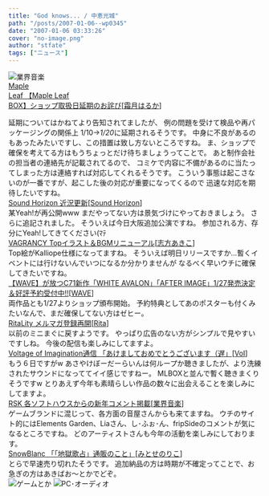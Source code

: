 ```yaml
---
title: "God knows... / 中恵光城"
path: "/posts/2007-01-06--wp0345"
date: "2007-01-06 03:33:26"
cover: "no-image.png"
author: "stfate"
tags: ["ニュース"]
---
```


<style type="text/css">
<!--
p {white-space: pre-wrap};
-->
</style>

<span class="category"><img src="http://stfate.net/img/category1.jpg" alt="業界音楽"></span>
<a class="topics" href="http://shimotsukin.com/project/mlbox/" target="_blank">Maple Leaf 【Maple Leaf BOX】ショップ取扱日延期のお詫び</a><span class="junre">[<a href="http://shimotsukin.com/" target="_blank">霜月はるか</a>]</span>
<div class="news">延期についてはかねてより告知されてましたが、
例の問題を受けて検品や再パッケージングの関係上
1/10→<em>1/20</em>に延期されるそうです。
中身に不良があるのもあったみたいですし、この措置は致し方ないところですね。
ま、ショップで確保を考えてる方はもうちょっとだけ待ちましょうってことで。
あと制作会社の担当者の連絡先が記載されてるので、
コミケで内容に不備があるのに当たってしまった方は連絡すれば対応してくれるそうです。
こういう事態は起こさないのが一番ですが、起こした後の対応が重要になってくるので
迅速な対応を期待したいですね。</div>
<a class="topics" href="http://sound-horizon.net/" target="_blank">Sound Horizon 近況更新</a><span class="junre">[<a href="http://sound-horizon.net/" target="_blank">Sound Horizon</a>]</span>
<div class="news">某Yeah!が再公開www
まだやってない方は景気づけにやっておきましょう。
さらに追記されました。
そういえば今日大阪追加公演ですね。
参加される方、存分にYeah!してきてください(ﾏﾃ</div>
<a class="topics" href="http://www.vagrancy.jp/" target="_blank">VAGRANCY Topイラスト＆BGMリニューアル</a><span class="junre">[<a href="http://www.vagrancy.jp/" target="_blank">志方あきこ</a>]</span>
<div class="news">Top絵がKalliope仕様になってますね。
そういえば明日リリースですか…暫くイベントには行けないんでいつになるか分かりませんが
なるべく早いウチに確保してきたいですね。</div>
<a class="topics" href="http://www.toranoana.jp/shop/070127wave/070127wave.html" target="_blank">【WAVE】が放つC71新作「WHITE AVALON」「AFTER IMAGE」1/27発売決定＆好評予約受付中!!</a><span class="junre">[<a href="http://wavesite.sakura.ne.jp/" target="_blank">WAVE</a>]</span>
<div class="news">両作品とも1/27よりショップ頒布開始。
予約特典としてあのポスターも付くみたいなんで、まだ確保してない方はゼヒー。</div>
<a class="topics" href="http://ritarita.jugem.jp/?eid=786" target="_blank">RitaLity メルマガ登録再開</a><span class="junre">[<a href="http://ritarita.jp/" target="_blank">Rita</a>]</span>
<div class="news">以前のミニまぐに戻すようです。
やっぱり広告のない方がシンプルで見やすいですしね。
今後の配信も楽しみにしてますよ。</div>
<a class="topics" href="http://aciblog.exblog.jp/6292812/" target="_blank">Voltage of Imagination通信 「あけましておめでとうございます（遅」</a><span class="junre">[<a href="http://www.voltagenation.com/" target="_blank">VoI</a>]</span>
<div class="news">もう６日ですがw
あさやけぼーだーらいんは何ループか聴きましたが、より洗練されたサウンドになっててイイ感じですねー。
MLBOXと並んで暫く聴きまくりそうですw
とりあえず今年も素晴らしい作品の数々に出会えることを楽しみにしてますよ。</div>
<a class="topics" href="http://61.199.33.219/games/info/special/2007newyear/index.html" target="_blank">RSK 各ソフトハウスからの新年コメント掲載</a><span class="junre">[<a href="" target="_blank">業界音楽</a>]</span>
<div class="news">ゲームブランドに混じって、各方面の音屋さんからも来てますね。
ウチのサイト的にはElements Garden、Liaさん、し･ふぉ･ん、fripSideのコメントが気になるところですね。
どのアーティストさんも今年の活動を楽しみにしております。</div>
<a class="topics" href="http://blog.snowblanc.net/?eid=445929" target="_blank">SnowBlanc 「「地獄歌占」通販のこと」</a><span class="junre">[<a href="http://www.snowblanc.net/" target="_blank">みとせのりこ</a>]</span>
<div class="news">とらで早速売り切れたそうです。
追加納品の方は時期が不確定ってことで、お急ぎの方はあきばお～とかでどぞ。</div>
<span class="category"><img src="http://stfate.net/img/category2.jpg" alt="ゲームとか"></span>
<span class="category"><img src="http://stfate.net/img/category3.jpg" alt="PC･オーディオ"></span>
